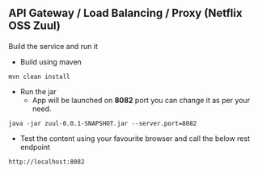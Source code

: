 ## API Gateway / Load Balancing / Proxy (Netflix OSS Zuul)

####
Build the service and run it
* Build using maven
```
mvn clean install
```
* Run the jar
    - App will be launched on **8082** port you can change it as per your need.
```
java -jar zuul-0.0.1-SNAPSHOT.jar --server.port=8082
```

* Test the content using your favourite browser and call the below rest endpoint
```
http://localhost:8082
```
